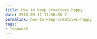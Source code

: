 ```yaml
---
title: How to keep creatives happy
date: 2018-09-17 17:58:00 Z
permalink: how-to-keep-creatives-happy
tags:
- Teamwork
---
```


